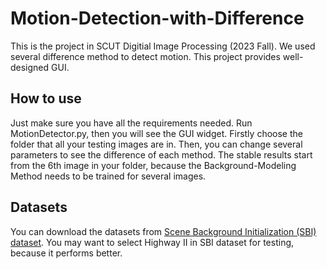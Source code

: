 # Motion-Detection-with-Difference

This is the project in SCUT Digitial Image Processing (2023 Fall). We used several difference method to detect motion. This project provides well-designed GUI.

## How to use

Just make sure you have all the requirements needed. Run MotionDetector.py, then you will see the GUI widget. Firstly choose the folder that all your testing images are in. Then, you can change several parameters to see the difference of each method. The stable results start from the 6th image in your folder, because the Background-Modeling Method needs to be trained for several images.

## Datasets

You can download the datasets from [Scene Background Initialization (SBI) dataset](https://sbmi2015.na.icar.cnr.it/SBIdataset.html). You may want to select Highway II in SBI dataset for testing, because it performs better. 


